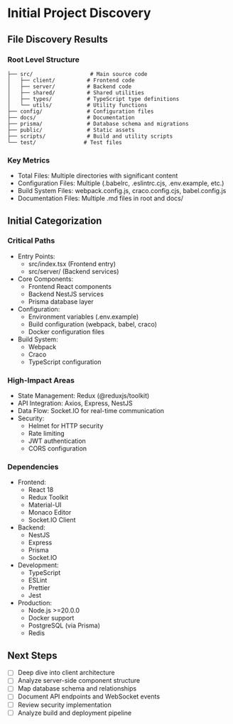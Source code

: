 # Initial Project Discovery

## File Discovery Results

### Root Level Structure
```
├── src/                  # Main source code
│   ├── client/          # Frontend code
│   ├── server/          # Backend code
│   ├── shared/          # Shared utilities
│   ├── types/           # TypeScript type definitions
│   └── utils/           # Utility functions
├── config/              # Configuration files
├── docs/                # Documentation
├── prisma/              # Database schema and migrations
├── public/              # Static assets
├── scripts/             # Build and utility scripts
└── test/               # Test files
```

### Key Metrics
- Total Files: Multiple directories with significant content
- Configuration Files: Multiple (.babelrc, .eslintrc.cjs, .env.example, etc.)
- Build System Files: webpack.config.js, craco.config.cjs, babel.config.js
- Documentation Files: Multiple .md files in root and docs/

## Initial Categorization

### Critical Paths
- Entry Points:
  - src/index.tsx (Frontend entry)
  - src/server/ (Backend services)
- Core Components:
  - Frontend React components
  - Backend NestJS services
  - Prisma database layer
- Configuration:
  - Environment variables (.env.example)
  - Build configuration (webpack, babel, craco)
  - Docker configuration files
- Build System:
  - Webpack
  - Craco
  - TypeScript configuration

### High-Impact Areas
- State Management: Redux (@reduxjs/toolkit)
- API Integration: Axios, Express, NestJS
- Data Flow: Socket.IO for real-time communication
- Security: 
  - Helmet for HTTP security
  - Rate limiting
  - JWT authentication
  - CORS configuration

### Dependencies
- Frontend:
  - React 18
  - Redux Toolkit
  - Material-UI
  - Monaco Editor
  - Socket.IO Client
- Backend:
  - NestJS
  - Express
  - Prisma
  - Socket.IO
- Development:
  - TypeScript
  - ESLint
  - Prettier
  - Jest
- Production:
  - Node.js >=20.0.0
  - Docker support
  - PostgreSQL (via Prisma)
  - Redis

## Next Steps
- [ ] Deep dive into client architecture
- [ ] Analyze server-side component structure
- [ ] Map database schema and relationships
- [ ] Document API endpoints and WebSocket events
- [ ] Review security implementation
- [ ] Analyze build and deployment pipeline

